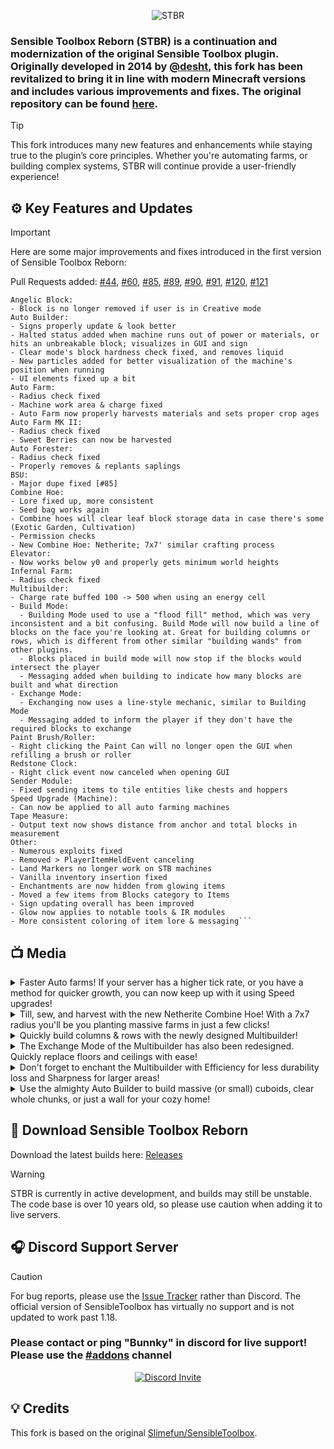 <p align="center">
    <img src="https://github.com/user-attachments/assets/886e7e3c-8231-42cb-bb9e-3bf687b4ade7" alt="STBR"/>
</p>

### Sensible Toolbox Reborn (STBR) is a continuation and modernization of the original Sensible Toolbox plugin. Originally developed in 2014 by [@desht](https://github.com/desht), this fork has been revitalized to bring it in line with modern Minecraft versions and includes various improvements and fixes. The original repository can be found [here](https://github.com/desht/sensibletoolbox).
> [!TIP]
> This fork introduces many new features and enhancements while staying true to the plugin’s core principles. Whether you're automating farms, or building complex systems, STBR will continue provide a user-friendly experience!
> 
## :gear: Key Features and Updates
> [!IMPORTANT]
> Here are some major improvements and fixes introduced in the first version of Sensible Toolbox Reborn:
>
> Pull Requests added: [#44](https://github.com/Slimefun/SensibleToolbox/pull/44), [#60](https://github.com/Slimefun/SensibleToolbox/pull/60), [#85](https://github.com/Slimefun/SensibleToolbox/pull/85), [#89](https://github.com/Slimefun/SensibleToolbox/pull/89), [#90](https://github.com/Slimefun/SensibleToolbox/pull/90), [#91](https://github.com/Slimefun/SensibleToolbox/pull/91), [#120](https://github.com/Slimefun/SensibleToolbox/pull/120), [#121](https://github.com/Slimefun/SensibleToolbox/pull/121)
> ```
> Angelic Block:
> - Block is no longer removed if user is in Creative mode
> Auto Builder:
> - Signs properly update & look better
> - Halted status added when machine runs out of power or materials, or hits an unbreakable block; visualizes in GUI and sign
> - Clear mode's block hardness check fixed, and removes liquid
> - New particles added for better visualization of the machine's position when running
> - UI elements fixed up a bit
> Auto Farm:
> - Radius check fixed
> - Machine work area & charge fixed
> - Auto Farm now properly harvests materials and sets proper crop ages
> Auto Farm MK II:
> - Radius check fixed
> - Sweet Berries can now be harvested
> Auto Forester:
> - Radius check fixed
> - Properly removes & replants saplings
> BSU:
> - Major dupe fixed [#85]
> Combine Hoe:
> - Lore fixed up, more consistent
> - Seed bag works again
> - Combine hoes will clear leaf block storage data in case there's some (Exotic Garden, Cultivation)
> - Permission checks
> - New Combine Hoe: Netherite; 7x7' similar crafting process
> Elevator:
> - Now works below y0 and properly gets minimum world heights
> Infernal Farm:
> - Radius check fixed
> Multibuilder:
> - Charge rate buffed 100 -> 500 when using an energy cell
> - Build Mode:
>   - Building Mode used to use a "flood fill" method, which was very inconsistent and a bit confusing. Build Mode will now build a line of blocks on the face you're looking at. Great for building columns or rows, which is different from other similar "building wands" from other plugins.
>   - Blocks placed in build mode will now stop if the blocks would intersect the player
>   - Messaging added when building to indicate how many blocks are built and what direction
> - Exchange Mode:
>   - Exchanging now uses a line-style mechanic, similar to Building Mode
>   - Messaging added to inform the player if they don't have the required blocks to exchange
> Paint Brush/Roller:
> - Right clicking the Paint Can will no longer open the GUI when refilling a brush or roller
> Redstone Clock:
> - Right click event now canceled when opening GUI
> Sender Module:
> - Fixed sending items to tile entities like chests and hoppers
> Speed Upgrade (Machine):
> - Can now be applied to all auto farming machines
> Tape Measure:
> - Output text now shows distance from anchor and total blocks in measurement
> Other:
> - Numerous exploits fixed
> - Removed > PlayerItemHeldEvent canceling
> - Land Markers no longer work on STB machines
> - Vanilla inventory insertion fixed
> - Enchantments are now hidden from glowing items
> - Moved a few items from Blocks category to Items
> - Sign updating overall has been improved
> - Glow now applies to notable tools & IR modules
> - More consistent coloring of item lore & messaging```
## 📺 Media

<details> 
  <summary>Faster Auto farms! If your server has a higher tick rate, or you have a method for quicker growth, you can now keep up with it using Speed upgrades!</summary>
  <img src="https://github.com/user-attachments/assets/1c3a1e78-8965-4e56-a4c0-b3f79ccf53c2">
</details>

<details> 
  <summary>Till, sew, and harvest with the new Netherite Combine Hoe! With a 7x7 radius you'll be you planting massive farms in just a few clicks!</summary>
  <img src="https://github.com/user-attachments/assets/8c087917-2f5a-400d-9861-41e872c01e45">
</details>

<details> 
  <summary>Quickly build columns & rows with the newly designed Multibuilder!</summary>
  <img src="https://github.com/user-attachments/assets/8e156f37-589e-4e1f-8807-2c3e5a195a82">
</details>

<details> 
  <summary>The Exchange Mode of the Multibuilder has also been redesigned. Quickly replace floors and ceilings with ease!</summary>
  <img src="https://github.com/user-attachments/assets/3724e906-d4e7-452a-a5b6-ab75afe78066">
</details>

<details> 
  <summary>Don't forget to enchant the Multibuilder with Efficiency for less durability loss and Sharpness for larger areas!</summary>
  <img src="https://github.com/user-attachments/assets/d8854e17-cdf7-48f1-b2b6-39a5bfd8bb07">
</details>

<details> 
  <summary>Use the almighty Auto Builder to build massive (or small) cuboids, clear whole chunks, or just a wall for your cozy home!</summary>
  <img src="https://github.com/user-attachments/assets/f0b41726-3400-41bb-b2d0-9b4002461b53">
</details>

## :floppy_disk: Download Sensible Toolbox Reborn
Download the latest builds here: [Releases](https://github.com/Bunnky/SensibleToolbox/releases/)

> [!WARNING]
> STBR is currently in active development, and builds may still be unstable. The code base is over 10 years old, so please use caution when adding it to live servers.

## :headphones: Discord Support Server
> [!CAUTION]
> For bug reports, please use the [Issue Tracker](https://github.com/Bunnky/SensibleToolboxReborn/issues) rather than Discord. The official version of SensibleToolbox has virtually no support and is not updated to work past 1.18.
>
> ### **Please contact or ping "Bunnky" in discord for live support! Please use the [#addons](https://discord.com/channels/565557184348422174/624966637816381440) channel**

<p align="center">
  <a href="https://discord.gg/slimefun">
    <img src="https://discordapp.com/api/guilds/565557184348422174/widget.png?style=banner3" alt="Discord Invite"/>
  </a>
</p>

## :bulb: Credits
This fork is based on the original [Slimefun/SensibleToolbox](https://github.com/Slimefun/SensibleToolbox).
